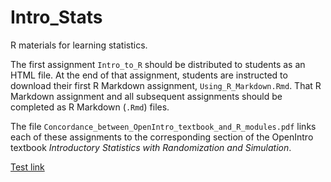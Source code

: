 # Intro_Stats

R materials for learning statistics.

The first assignment `Intro_to_R` should be distributed to students as an HTML file. At the end of that assignment, students are instructed to download their first R Markdown assignment, `Using_R_Markdown.Rmd`. That R Markdown assignment and all subsequent assignments should be completed as R Markdown (`.Rmd`) files.

The file `Concordance_between_OpenIntro_textbook_and_R_modules.pdf` links each of these assignments to the corresponding section of the OpenIntro textbook *Introductory Statistics with Randomization and Simulation*.

[Test link](Intro_to_R.Rmd)
